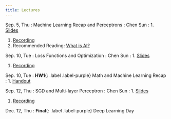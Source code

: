 ```yaml
---
title: Lectures
---
```


Sep. 5, Thu
: Machine Learning Recap and Perceptrons
  : Chen Sun
: 1. [Slides](https://drive.google.com/file/d/1gPPaqWO6V0rEYvS_n16AabEWT9Hm0YVQ/view?usp=sharing)
  1. [Recording](https://brown.hosted.panopto.com/Panopto/Pages/Viewer.aspx?id=5f3ba65d-f9e1-43ad-9f79-b1d900f8131e)
  1. Recommended Reading: [What is AI?](http://jmc.stanford.edu/artificial-intelligence/what-is-ai/index.html)

Sep. 10, Tue
: Loss Functions and Optimization
  : Chen Sun
: 1. [Slides](https://drive.google.com/file/d/1snKNaVJvo5D3L85ooax16jwM9zK7pHIq/view?usp=sharing)
  1. [Recording](https://brown.hosted.panopto.com/Panopto/Pages/Viewer.aspx?id=0d0611b4-0f85-4af3-bdb7-b1d900f81370)

Sep. 10, Tue
: **HW1**{: .label .label-purple} Math and Machine Learning Recap
: 1. [Handout](https://hackmd.io/_gCBA2ZOQaeJXgH70i8vgg)

Sep. 12, Thu
: SGD and Multi-layer Perceptron
  : Chen Sun
: 1. [Slides](https://drive.google.com/file/d/1uAU9mprlihZseRvq_mA_sqq4n8H4ZTZv/view?usp=sharing)
  1. [Recording]()

Dec. 12, Thu
: **Final**{: .label .label-purple} Deep Learning Day